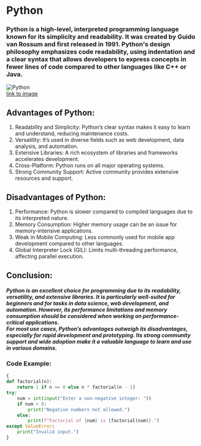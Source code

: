 # Python
### Python is a high-level, interpreted programming language known for its simplicity and readability. It was created by Guido van Rossum and first released in 1991. Python's design philosophy emphasizes code readability, using indentation and a clear syntax that allows developers to express concepts in fewer lines of code compared to other languages like C++ or Java.
![Python](https://www.dicsinnovatives.com/blog/wp-content/uploads/2023/08/python-blog-image.jpg)
<br>[link to image](https://www.dicsinnovatives.com/blog/wp-content/uploads/2023/08/python-blog-image.jpg)
## Advantages of Python:
1. Readability and Simplicity: Python’s clear syntax makes it easy to learn and understand, reducing maintenance costs.
2. Versatility: It’s used in diverse fields such as web development, data analysis, and automation.
3. Extensive Libraries: A rich ecosystem of libraries and frameworks accelerates development.
4. Cross-Platform: Python runs on all major operating systems.
5. Strong Community Support: Active community provides extensive resources and support.
## Disadvantages of Python:
1. Performance: Python is slower compared to compiled languages due to its interpreted nature.
2. Memory Consumption: Higher memory usage can be an issue for memory-intensive applications.
3. Weak in Mobile Computing: Less commonly used for mobile app development compared to other languages.
4. Global Interpreter Lock (GIL): Limits multi-threading performance, affecting parallel execution.
## Conclusion:
#### _Python is an excellent choice for programming due to its readability, versatility, and extensive libraries. It is particularly well-suited for beginners and for tasks in data science, web development, and automation. However, its performance limitations and memory consumption should be considered when working on performance-critical applications.<br> For most use cases, Python’s advantages outweigh its disadvantages, especially for rapid development and prototyping. Its strong community support and wide adoption make it a valuable language to learn and use in various domains._
### Code Example:

```python
{
def factorial(n):
    return 1 if n == 0 else n * factorial(n - 1)
try:
    num = int(input("Enter a non-negative integer: "))
    if num < 0:
        print("Negative numbers not allowed.")
    else:
        print(f"Factorial of {num} is {factorial(num)}.")
except ValueError:
    print("Invalid input.")
}
